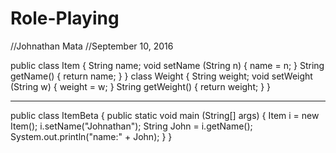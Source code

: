# Role-Playing
//Johnathan Mata  //September 10, 2016 

public class Item
{
  String name;
  void setName (String n) 
  {
    name = n;
  }
  String getName()
  {
    return name;
  }
}
class Weight 
{
  String weight;
  void setWeight (String w)
  {
    weight = w;
  }
  String getWeight()
  {
    return weight;
  }
}
*****
public class ItemBeta
{
  public static void main (String[] args)
  {
    Item i = new Item();
    i.setName("Johnathan");
      String John = i.getName();
    System.out.println("name:" + John);
   }
}
